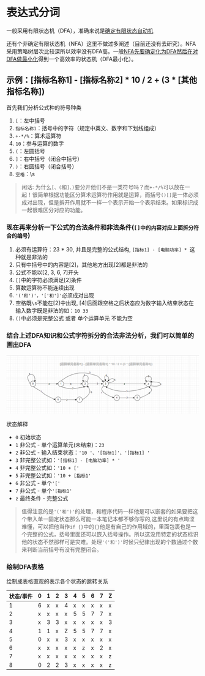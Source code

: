 # 表达式分词
一般采用有限状态机（DFA），准确来说是[确定有限状态自动机](https://www.cnblogs.com/dh-dh/p/10245474.html)

还有个非确定有限状态机（NFA）这里不做过多阐述（目前还没有去研究）。NFA采用策略树层次比较深所以效率没有DFA高。一般[NFA先要确定化为DFA然后在对DFA做最小化](https://juejin.cn/post/7022942350355726349)得到一个高效率的状态机（DFA最小化）。

## 示例：[指标名称1] - [指标名称2] * 10 / 2 + (3 * [其他指标名称])
首先我们分析公式种的符号种类

1. `[`：左中括号
2. `指标名称1`：括号中的字符（规定中英文、数字和下划线组成）
3. `+-*/%`：算术运算符
4. `10`：参与运算的数字
5. `(`：左圆括号
6. `]`：右中括号（闭合中括号）
7. `)`：右圆括号（闭合括号）
8. `空格`：\s

> 闲话: 为什么`[、(`和`]、)`要分开他们不是一类符号吗？而`+-*/%`可以放在一起！很简单根据功能区分算术运算符作用就是运算，而括号`()[]`是一体必须成对出现，但是拆开作用就不一样一个表示开始一个表示结束。如果标识成一起很难区分对应的功能。

### 现在再来分析一下公式的合法条件和非法条件(`[]中的内容对应上面拆分符合的编号`)
1. 必须有运算符：23 * 30, 并且是完整的公式结构, `[指标1] - [电脑功率] * `这种就是非法的
2. 只有中括号中的内容是[2]，其他地方出现[2]都是非法的
3. 公式不能以[2, 3, 6, 7]开头
4. `[]`中的字符必须满足[2]条件
5. 算数运算符不能连续出现
6. `'('和')'，'['和']'`必须成对出现
7. 空格既`\s`不能在[2]中出现, [4]后面跟空格之后状态应为数字输入结束状态在输入数字既是非法的如：`10 33`
8. `()`中必须是完整公式 或者 单个运算单元 不能为空


### 结合上述DFA知识和公式字符拆分的合法非法分析，我们可以简单的画出DFA

![](./20221215174909.png)

状态解释
 - `0` 初始状态
 - `1` 非公式 - 单个运算单元(未结束)：`23`
 - `2` 非公式 - 输入结束状态：`'10 '、'[指标1]'、'[指标1] '`
 - `3` 非完整公式如：`'[指标1] - [电脑功率] * '`
 - `4` 非完整公式如：`'10 + ['`
 - `5` 非完整公式如：`'10 + [指标1'`
 - `6` 非公式 - 单个`'['`
 - `7` 非公式 - 单个`'[指标1'`
 - `z` 最终条件 - 完整公式

 
> 值得注意的是`'('和')'`的处理，和程序代码一样他是可以嵌套的如果要把这个带入单一固定状态那么可能一本笔记本都不够你写的,这里说的有点晦涩难懂，可以把他当作`if {}`中的`{}`他是有自己的作用域的，里面包裹也是一个完整的公式，括号里面还可以嵌入括号操作。所以这没用特定的状态标识他的状态不然那样可是灾难。处理`'('和')'`时候只纪律出现的个数通过个数来判断当前括号有没有完整闭合。

### 绘制DFA表格
绘制成表格直观的表示各个状态的跳转关系

| 状态/事件  | 0     | 1     | 2    | 3     | 4     | 5     | 6     | 7     | Z     |
| -------  | ----- | ----- | ----- | ----- | ----- | ----- | ----- | ----- | ----- |
| 1        | 6     | x     | x     | 4     | x     | x     | x     | x     | x     |
| 2        | x     | x     | x     | x     | 5     | 5     | 7     | 7     | x     |
| 3        | x     | 3     | 3     | x     | x     | x     | x     | x     | 3     |
| 4        | 1     | 1     | x     | Z     | 5     | 5     | 7     | 7     | x     |
| 5        | 0     | x     | x     | 3     | x     | x     | x     | x     | x     |
| 6        | x     | x     | x     | x     | x     | z     | x     | 2     | x     |
| 7        | x     | x     | x     | x     | x     | x     | x     | x     | z     |
| 8        | 0     | 2     | 2     | 3     | x     | x     | x     | x     | z     |

